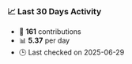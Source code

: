### 📈 Last 30 Days Activity
<!--START_STATS-->
- 🧮 **161** contributions  
- 📊 **5.37** per day  
- 🕒 Last checked on 2025-06-29
<!--END_STATS-->
